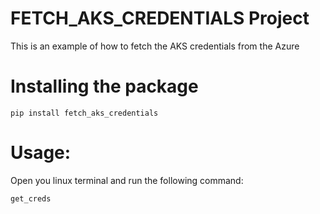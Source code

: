 # FETCH_AKS_CREDENTIALS Project

This is an example of how to fetch the AKS credentials from the Azure

# Installing the package

```
pip install fetch_aks_credentials
```

# Usage:

Open you linux terminal and run the following command:

```
get_creds
```

